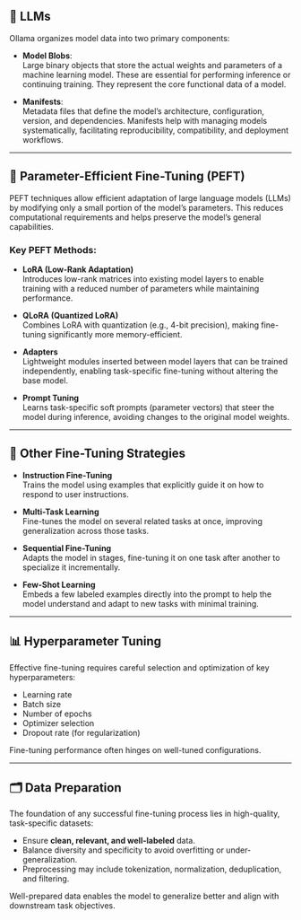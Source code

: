 ## 🧠 LLMs

Ollama organizes model data into two primary components:

- **Model Blobs**:  
  Large binary objects that store the actual weights and parameters of a machine learning model. These are essential for performing inference or continuing training. They represent the core functional data of a model.

- **Manifests**:  
  Metadata files that define the model’s architecture, configuration, version, and dependencies. Manifests help with managing models systematically, facilitating reproducibility, compatibility, and deployment workflows.

---

## 🔧 Parameter-Efficient Fine-Tuning (PEFT)

PEFT techniques allow efficient adaptation of large language models (LLMs) by modifying only a small portion of the model’s parameters. This reduces computational requirements and helps preserve the model’s general capabilities.

### Key PEFT Methods:

- **LoRA (Low-Rank Adaptation)**  
  Introduces low-rank matrices into existing model layers to enable training with a reduced number of parameters while maintaining performance.

- **QLoRA (Quantized LoRA)**  
  Combines LoRA with quantization (e.g., 4-bit precision), making fine-tuning significantly more memory-efficient.

- **Adapters**  
  Lightweight modules inserted between model layers that can be trained independently, enabling task-specific fine-tuning without altering the base model.

- **Prompt Tuning**  
  Learns task-specific soft prompts (parameter vectors) that steer the model during inference, avoiding changes to the original model weights.

---

## 🧪 Other Fine-Tuning Strategies

- **Instruction Fine-Tuning**  
  Trains the model using examples that explicitly guide it on how to respond to user instructions.

- **Multi-Task Learning**  
  Fine-tunes the model on several related tasks at once, improving generalization across those tasks.

- **Sequential Fine-Tuning**  
  Adapts the model in stages, fine-tuning it on one task after another to specialize it incrementally.

- **Few-Shot Learning**  
  Embeds a few labeled examples directly into the prompt to help the model understand and adapt to new tasks with minimal training.

---

## 📊 Hyperparameter Tuning

Effective fine-tuning requires careful selection and optimization of key hyperparameters:

- Learning rate  
- Batch size  
- Number of epochs  
- Optimizer selection  
- Dropout rate (for regularization)

Fine-tuning performance often hinges on well-tuned configurations.

---

## 🗂️ Data Preparation

The foundation of any successful fine-tuning process lies in high-quality, task-specific datasets:

- Ensure **clean, relevant, and well-labeled** data.
- Balance diversity and specificity to avoid overfitting or under-generalization.
- Preprocessing may include tokenization, normalization, deduplication, and filtering.

Well-prepared data enables the model to generalize better and align with downstream task objectives.

